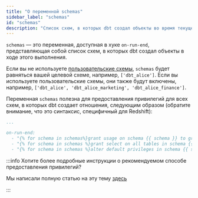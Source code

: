 ```yaml
---
title: "О переменной schemas"
sidebar_label: "schemas"
id: "schemas"
description: "Список схем, в которых dbt создал объекты во время текущего выполнения."
---
```


`schemas` — это переменная, доступная в хуке `on-run-end`, представляющая собой список схем, в которых dbt создал объекты в ходе этого выполнения.

Если вы не используете [пользовательские схемы](/docs/build/custom-schemas), `schemas` будет равняться вашей целевой схеме, например, `['dbt_alice']`. Если вы используете пользовательские схемы, они также будут включены, например, `['dbt_alice', 'dbt_alice_marketing', 'dbt_alice_finance']`.

Переменная `schemas` полезна для предоставления привилегий для всех схем, в которых dbt создает отношения, следующим образом (обратите внимание, что это синтаксис, специфичный для Redshift):

<File name='dbt_project.yml'>

```yaml
...

on-run-end:
  - "{% for schema in schemas%}grant usage on schema {{ schema }} to group reporter;{% endfor%}"
  - "{% for schema in schemas %}grant select on all tables in schema {{ schema }} to group reporter;{% endfor%}"
  - "{% for schema in schemas %}alter default privileges in schema {{ schema }}  grant select on tables to group reporter;{% endfor %}"
```

</File>

:::info Хотите более подробные инструкции о рекомендуемом способе предоставления привилегий?

Мы написали полную статью на эту тему [здесь](https://discourse.getdbt.com/t/the-exact-grant-statements-we-use-in-a-dbt-project/430)

:::
